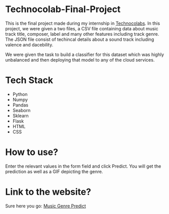 # Technocolab-Final-Project
This is the final project made during my internship in [Technocolabs](https://www.linkedin.com/company/technocolabs/). In this project, we were given a two files, a CSV file containing data about music track title, composer, label and many other features including track genre. The JSON file consist of techincal details about a sound track including valence and dacebility.

We were given the task to build a classifier for this dataset which was highly unbalanced and then deploying that model to any of the cloud services.

# Tech Stack
- Python
- Numpy
- Pandas
- Seaborn
- Sklearn
- Flask
- HTML
- CSS

# How to use?
Enter the relevant values in the form field and click Predict. You will get the prediction as well as a GIF depicting the genre.

# Link to the website?

Sure here you go: [Music Genre Predict](http://music-genre-predict.herokuapp.com/)
